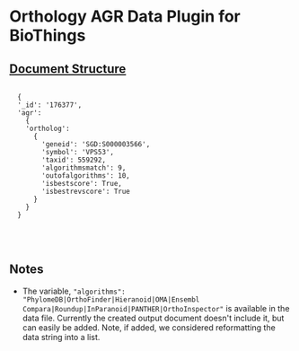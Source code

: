 # Orthology AGR Data Plugin for BioThings   
  
## <u> Document Structure </u>
      
```

  {
  '_id': '176377',
  'agr':
    {
    'ortholog': 
      {
        'geneid': 'SGD:S000003566',
        'symbol': 'VPS53',
        'taxid': 559292,
        'algorithmsmatch': 9,
        'outofalgorithms': 10,
        'isbestscore': True,
        'isbestrevscore': True
      }
    }
  }

```  



<br>  
<br>  

## Notes    
- The variable, `"algorithms": "PhylomeDB|OrthoFinder|Hieranoid|OMA|Ensembl Compara|Roundup|InParanoid|PANTHER|OrthoInspector"` is available in the data file. Currently the created output document doesn't include it, but can easily be added. Note, if added, we considered reformatting the data string into a list.

<br>

